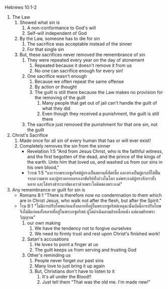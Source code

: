 Hebrews 10:1-2 

1. The Law
    1. Showed what sin is
        1. A non-conformance to God's will
        2. Self-will independent of God
    2. By the Law, someone has to die for sin
        1. The sacrifice was acceptable instead of the sinner
        2. For that single sin
    3. But, these sacrifices never removed the remembrance of sin
        1. They were repeated every year on the day of atonement
            1. Repeated because it doesn't remove it from us
            2. No one can sacrifice enough for every sin!
        2. One sacrifice wasn't enough
            1. Because we often repeat the same offense 
            2. By action or thought
            3. The guilt is still there because the Law makes no provision for the removing of the guilt
                1. Many people that get out of jail can't handle the guilt of what they did
                2. Even though they received a punishment, the guilt is still there
        3. The sacrifice just removed the punishment for that one sin, not the guilt
2. Christ's Sacrifice
    1. Made once for all sin of every human that has or will ever exist!
    2. Completely removes the sin from the sinner
        - Revelation 1:5 "And from Jesus Christ, who is the faithful witness, and the first begotten of the dead, and the prince of the kings of the earth. Unto him that loved us, and washed us from our sins in his own blood,"
        - วิวรณ์ 1:5 "และจากพระเยซูคริสต์ผู้ทรงเป็นพยานที่สัตย์ซื่อ และทรงเป็นผู้แรกที่ได้ฟื้นจากความตาย และผู้ทรงครอบครองกษัตริย์ทั้งปวงในโลก แด่พระองค์ผู้ทรงรักเราทั้งหลาย และได้ทรงชำระบาปของเราด้วยพระโลหิตของพระองค์"
3. Any remembrance or guilt for sin is
    - Romans 8:1 "There is therefore now no condemnation to them which are in Christ Jesus, who walk not after the flesh, but after the Spirit."
	- โรม 8:1 "ไม่มีการปรับโทษแก่คนทั้งหลายที่อยู่ในพระเยซูคริสต์เหตุฉะนั้นบัดนี้การปรับโทษจึงไม่มีแก่คนทั้งหลายที่อยู่ในพระเยซูคริสต์ ผู้ไม่ดำเนินตามฝ่ายเนื้อหนัง แต่ตามฝ่ายพระวิญญาณ"
	    1. our own making
	        1. We have the tendency not to forgive ourselves
	        2. We need to firmly trust and rest upon Christ's finished work!
	    2. Satan's accusations 
	        1. He loves to point a finger at us
	        2. The guilt keeps us from serving and trusting God
	    3. Other's reminding us
	        1. People never forget our past sins
	        2. Many love to just bring it up again
	        3. But, Christians don't have to listen to it
	            1. It's all under the Blood!!
	            2. Just tell them "That was  the old me. I'm made new!"